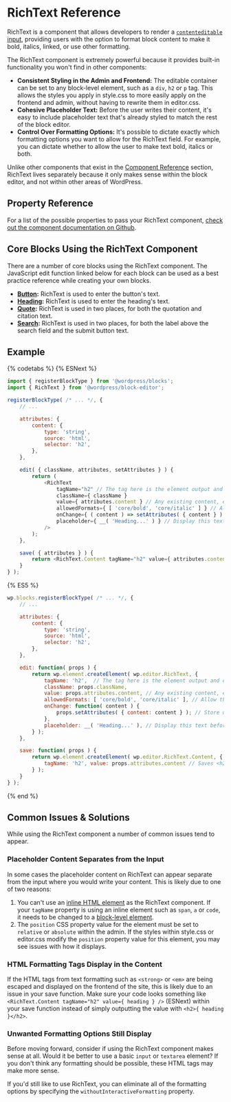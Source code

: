 # RichText Reference

RichText is a component that allows developers to render a [`contenteditable` input](https://developer.mozilla.org/en-US/docs/Web/Guide/HTML/Editable_content), providing users with the option to format block content to make it bold, italics, linked, or use other formatting.

The RichText component is extremely powerful because it provides built-in functionality you won't find in other components:

* **Consistent Styling in the Admin and Frontend:** The editable container can be set to any block-level element, such as a `div`, `h2` or `p` tag. This allows the styles you apply in style.css to more easily apply on the frontend and admin, without having to rewrite them in editor.css.
* **Cohesive Placeholder Text:** Before the user writes their content, it's easy to include placeholder text that's already styled to match the rest of the block editor.
* **Control Over Formatting Options:** It's possible to dictate exactly which formatting options you want to allow for the RichText field. For example, you can dictate whether to allow the user to make text bold, italics or both.

Unlike other components that exist in the [Component Reference](/packages/components/README.md) section, RichText lives separately because it only makes sense within the block editor, and not within other areas of WordPress.

## Property Reference

For a list of the possible properties to pass your RichText component, [check out the component documentation on Github](https://github.com/WordPress/gutenberg/blob/master/packages/block-editor/src/components/rich-text/README.md).

## Core Blocks Using the RichText Component

There are a number of core blocks using the RichText component. The JavaScript edit function linked below for each block can be used as a best practice reference while creating your own blocks.

* **[Button](https://github.com/WordPress/gutenberg/blob/master/packages/block-library/src/button/edit.js):** RichText is used to enter the button's text.
* **[Heading](https://github.com/WordPress/gutenberg/blob/master/packages/block-library/src/heading/edit.js):** RichText is used to enter the heading's text.
* **[Quote](https://github.com/WordPress/gutenberg/blob/master/packages/block-library/src/quote/edit.js):** RichText is used in two places, for both the quotation and citation text.
* **[Search](https://github.com/WordPress/gutenberg/blob/master/packages/block-library/src/search/edit.js):** RichText is used in two places, for both the label above the search field and the submit button text.

## Example

{% codetabs %}
{% ESNext %}
```js
import { registerBlockType } from '@wordpress/blocks';
import { RichText } from '@wordpress/block-editor';

registerBlockType( /* ... */, {
	// ...

	attributes: {
		content: {
			type: 'string',
			source: 'html',
			selector: 'h2',
		},
	},

	edit( { className, attributes, setAttributes } ) {
		return (
			<RichText
				tagName="h2" // The tag here is the element output and editable in the admin
				className={ className }
				value={ attributes.content } // Any existing content, either from the database or an attribute default
				allowedFormats={ [ 'core/bold', 'core/italic' ] } // Allow the content to be made bold or italic, but do not allow other formatting options
				onChange={ ( content ) => setAttributes( { content } ) } // Store updated content as a block attribute
				placeholder={ __( 'Heading...' ) } // Display this text before any content has been added by the user
			/>
		);
	},

	save( { attributes } ) {
		return <RichText.Content tagName="h2" value={ attributes.content } />; // Saves <h2>Content added in the editor...</h2> to the database for frontend display
	}
} );
```
{% ES5 %}
```js
wp.blocks.registerBlockType( /* ... */, {
	// ...

	attributes: {
		content: {
			type: 'string',
			source: 'html',
			selector: 'h2',
		},
	},

	edit: function( props ) {
		return wp.element.createElement( wp.editor.RichText, {
			tagName: 'h2',  // The tag here is the element output and editable in the admin
			className: props.className,
			value: props.attributes.content, // Any existing content, either from the database or an attribute default
			allowedFormats: [ 'core/bold', 'core/italic' ], // Allow the content to be made bold or italic, but do not allow other formatting options
			onChange: function( content ) {
				props.setAttributes( { content: content } ); // Store updated content as a block attribute
			},
			placeholder: __( 'Heading...' ), // Display this text before any content has been added by the user
		} );
	},

	save: function( props ) {
		return wp.element.createElement( wp.editor.RichText.Content, {
			tagName: 'h2', value: props.attributes.content // Saves <h2>Content added in the editor...</h2> to the database for frontend display
		} );
	}
} );
```
{% end %}

## Common Issues & Solutions

While using the RichText component a number of common issues tend to appear.

### Placeholder Content Separates from the Input

In some cases the placeholder content on RichText can appear separate from the input where you would write your content. This is likely due to one of two reasons:

1. You can't use an [inline HTML element](https://developer.mozilla.org/en-US/docs/Web/HTML/Inline_elements) as the RichText component. If your `tagName` property is using an inline element such as `span`, `a` or `code`, it needs to be changed to a [block-level element](https://developer.mozilla.org/en-US/docs/Web/HTML/Block-level_elements).
2. The `position` CSS property value for the element must be set to `relative` or `absolute` within the admin. If the styles within style.css or editor.css modify the `position` property value for this element, you may see issues with how it displays.

### HTML Formatting Tags Display in the Content

If the HTML tags from text formatting such as `<strong>` or `<em>` are being escaped and displayed on the frontend of the site, this is likely due to an issue in your save function. Make sure your code looks something like `<RichText.Content tagName="h2" value={ heading } />` (ESNext) within your save function instead of simply outputting the value with `<h2>{ heading }</h2>`.

### Unwanted Formatting Options Still Display

Before moving forward, consider if using the RichText component makes sense at all. Would it be better to use a basic `input` or `textarea` element? If you don't think any formatting should be possible, these HTML tags may make more sense.

If you'd still like to use RichText, you can eliminate all of the formatting options by specifying the `withoutInteractiveFormatting` property.
